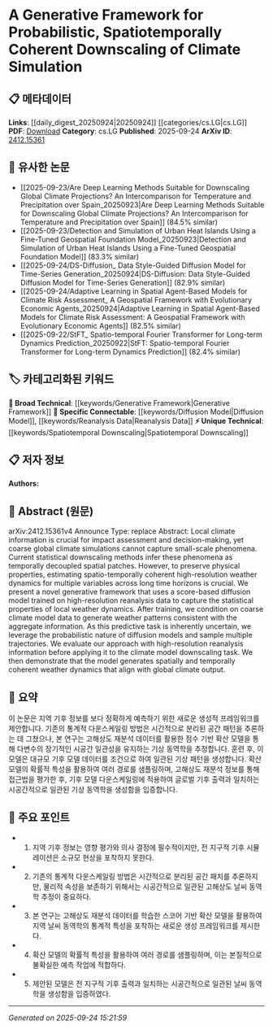 <!-- KEYWORD_LINKING_METADATA:
{
  "processed_timestamp": "2025-09-24T15:21:59.001023",
  "vocabulary_version": "1.0",
  "selected_keywords": [
    "Generative Framework",
    "Spatiotemporal Downscaling",
    "Diffusion Model",
    "Reanalysis Data"
  ],
  "rejected_keywords": [],
  "similarity_scores": {
    "Generative Framework": 0.72,
    "Spatiotemporal Downscaling": 0.68,
    "Diffusion Model": 0.81,
    "Reanalysis Data": 0.75
  },
  "extraction_method": "AI_prompt_based",
  "budget_applied": true,
  "candidates_json": {
    "candidates": [
      {
        "surface": "Generative Framework",
        "canonical": "Generative Framework",
        "aliases": [
          "Generative Model"
        ],
        "category": "broad_technical",
        "rationale": "This concept is central to the paper's methodology and connects to various generative modeling techniques.",
        "novelty_score": 0.55,
        "connectivity_score": 0.78,
        "specificity_score": 0.65,
        "link_intent_score": 0.72
      },
      {
        "surface": "Spatiotemporally Coherent Downscaling",
        "canonical": "Spatiotemporal Downscaling",
        "aliases": [
          "Spatiotemporal Coherence"
        ],
        "category": "unique_technical",
        "rationale": "This is a unique approach that combines spatial and temporal coherence, crucial for climate modeling.",
        "novelty_score": 0.72,
        "connectivity_score": 0.64,
        "specificity_score": 0.82,
        "link_intent_score": 0.68
      },
      {
        "surface": "Score-based Diffusion Model",
        "canonical": "Diffusion Model",
        "aliases": [
          "Score-based Model"
        ],
        "category": "specific_connectable",
        "rationale": "Diffusion models are gaining traction in generative modeling, providing a link to recent advancements.",
        "novelty_score": 0.65,
        "connectivity_score": 0.85,
        "specificity_score": 0.78,
        "link_intent_score": 0.81
      },
      {
        "surface": "High-resolution Reanalysis Data",
        "canonical": "Reanalysis Data",
        "aliases": [
          "High-resolution Data"
        ],
        "category": "specific_connectable",
        "rationale": "Reanalysis data is essential for validating climate models, offering strong connectivity to climate research.",
        "novelty_score": 0.58,
        "connectivity_score": 0.79,
        "specificity_score": 0.71,
        "link_intent_score": 0.75
      }
    ],
    "ban_list_suggestions": [
      "Local climate information",
      "Coarse global climate simulations",
      "Weather patterns"
    ]
  },
  "decisions": [
    {
      "candidate_surface": "Generative Framework",
      "resolved_canonical": "Generative Framework",
      "decision": "linked",
      "scores": {
        "novelty": 0.55,
        "connectivity": 0.78,
        "specificity": 0.65,
        "link_intent": 0.72
      }
    },
    {
      "candidate_surface": "Spatiotemporally Coherent Downscaling",
      "resolved_canonical": "Spatiotemporal Downscaling",
      "decision": "linked",
      "scores": {
        "novelty": 0.72,
        "connectivity": 0.64,
        "specificity": 0.82,
        "link_intent": 0.68
      }
    },
    {
      "candidate_surface": "Score-based Diffusion Model",
      "resolved_canonical": "Diffusion Model",
      "decision": "linked",
      "scores": {
        "novelty": 0.65,
        "connectivity": 0.85,
        "specificity": 0.78,
        "link_intent": 0.81
      }
    },
    {
      "candidate_surface": "High-resolution Reanalysis Data",
      "resolved_canonical": "Reanalysis Data",
      "decision": "linked",
      "scores": {
        "novelty": 0.58,
        "connectivity": 0.79,
        "specificity": 0.71,
        "link_intent": 0.75
      }
    }
  ]
}
-->

# A Generative Framework for Probabilistic, Spatiotemporally Coherent Downscaling of Climate Simulation

## 📋 메타데이터

**Links**: [[daily_digest_20250924|20250924]] [[categories/cs.LG|cs.LG]]
**PDF**: [Download](https://arxiv.org/pdf/2412.15361.pdf)
**Category**: cs.LG
**Published**: 2025-09-24
**ArXiv ID**: [2412.15361](https://arxiv.org/abs/2412.15361)

## 🔗 유사한 논문
- [[2025-09-23/Are Deep Learning Methods Suitable for Downscaling Global Climate Projections? An Intercomparison for Temperature and Precipitation over Spain_20250923|Are Deep Learning Methods Suitable for Downscaling Global Climate Projections? An Intercomparison for Temperature and Precipitation over Spain]] (84.5% similar)
- [[2025-09-23/Detection and Simulation of Urban Heat Islands Using a Fine-Tuned Geospatial Foundation Model_20250923|Detection and Simulation of Urban Heat Islands Using a Fine-Tuned Geospatial Foundation Model]] (83.3% similar)
- [[2025-09-24/DS-Diffusion_ Data Style-Guided Diffusion Model for Time-Series Generation_20250924|DS-Diffusion: Data Style-Guided Diffusion Model for Time-Series Generation]] (82.9% similar)
- [[2025-09-24/Adaptive Learning in Spatial Agent-Based Models for Climate Risk Assessment_ A Geospatial Framework with Evolutionary Economic Agents_20250924|Adaptive Learning in Spatial Agent-Based Models for Climate Risk Assessment: A Geospatial Framework with Evolutionary Economic Agents]] (82.5% similar)
- [[2025-09-22/StFT_ Spatio-temporal Fourier Transformer for Long-term Dynamics Prediction_20250922|StFT: Spatio-temporal Fourier Transformer for Long-term Dynamics Prediction]] (82.4% similar)

## 🏷️ 카테고리화된 키워드
**🧠 Broad Technical**: [[keywords/Generative Framework|Generative Framework]]
**🔗 Specific Connectable**: [[keywords/Diffusion Model|Diffusion Model]], [[keywords/Reanalysis Data|Reanalysis Data]]
**⚡ Unique Technical**: [[keywords/Spatiotemporal Downscaling|Spatiotemporal Downscaling]]

## 📋 저자 정보

**Authors:** 

## 📄 Abstract (원문)

arXiv:2412.15361v4 Announce Type: replace 
Abstract: Local climate information is crucial for impact assessment and decision-making, yet coarse global climate simulations cannot capture small-scale phenomena. Current statistical downscaling methods infer these phenomena as temporally decoupled spatial patches. However, to preserve physical properties, estimating spatio-temporally coherent high-resolution weather dynamics for multiple variables across long time horizons is crucial. We present a novel generative framework that uses a score-based diffusion model trained on high-resolution reanalysis data to capture the statistical properties of local weather dynamics. After training, we condition on coarse climate model data to generate weather patterns consistent with the aggregate information. As this predictive task is inherently uncertain, we leverage the probabilistic nature of diffusion models and sample multiple trajectories. We evaluate our approach with high-resolution reanalysis information before applying it to the climate model downscaling task. We then demonstrate that the model generates spatially and temporally coherent weather dynamics that align with global climate output.

## 📝 요약

이 논문은 지역 기후 정보를 보다 정확하게 예측하기 위한 새로운 생성적 프레임워크를 제안합니다. 기존의 통계적 다운스케일링 방법은 시간적으로 분리된 공간 패턴을 추론하는 데 그쳤으나, 본 연구는 고해상도 재분석 데이터를 활용한 점수 기반 확산 모델을 통해 다변수의 장기적인 시공간 일관성을 유지하는 기상 동역학을 추정합니다. 훈련 후, 이 모델은 대규모 기후 모델 데이터를 조건으로 하여 일관된 기상 패턴을 생성합니다. 확산 모델의 확률적 특성을 활용하여 여러 경로를 샘플링하며, 고해상도 재분석 정보를 통해 접근법을 평가한 후, 기후 모델 다운스케일링에 적용하여 글로벌 기후 출력과 일치하는 시공간적으로 일관된 기상 동역학을 생성함을 입증합니다.

## 🎯 주요 포인트

- 1. 지역 기후 정보는 영향 평가와 의사 결정에 필수적이지만, 전 지구적 기후 시뮬레이션은 소규모 현상을 포착하지 못한다.
- 2. 기존의 통계적 다운스케일링 방법은 시간적으로 분리된 공간 패치를 추론하지만, 물리적 속성을 보존하기 위해서는 시공간적으로 일관된 고해상도 날씨 동역학 추정이 중요하다.
- 3. 본 연구는 고해상도 재분석 데이터를 학습한 스코어 기반 확산 모델을 활용하여 지역 날씨 동역학의 통계적 특성을 포착하는 새로운 생성 프레임워크를 제시한다.
- 4. 확산 모델의 확률적 특성을 활용하여 여러 경로를 샘플링하며, 이는 본질적으로 불확실한 예측 작업에 적합하다.
- 5. 제안된 모델은 전 지구적 기후 출력과 일치하는 시공간적으로 일관된 날씨 동역학을 생성함을 입증하였다.


---

*Generated on 2025-09-24 15:21:59*